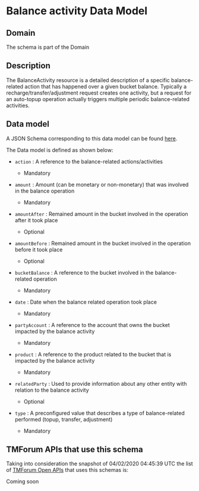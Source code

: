 # Balance activity Data Model

## Domain

The  schema is part of the  Domain

## Description

The BalanceActivity resource is a detailed description of a specific balance-related action that has happened over a given bucket balance. Typically a recharge/transfer/adjustment request creates one activity, but a request for an auto-topup operation actually triggers multiple periodic balance-related activities.

## Data model

A JSON Schema corresponding to this data model can be found
[here](https://github.com/tmforum-rand/schemas/blob/candidates/Customer/BalanceActivity.schema.json).

The Data model is defined as shown below:
- `action` : A reference to the balance-related actions/activities

  - Mandatory

- `amount` : Amount (can be monetary or non-monetary) that was involved in the balance operation

  - Mandatory

- `amountAfter` : Remained amount in the bucket involved in the operation after it took place

  - Optional

- `amountBefore` : Remained amount in the bucket involved in the operation before it took place

  - Optional

- `bucketBalance` : A reference to the bucket involved in the balance-related operation

  - Mandatory

- `date` : Date when the balance related operation took place

  - Mandatory

- `partyAccount` : A reference to the account that owns the bucket impacted by the balance activity

  - Mandatory

- `product` : A reference to the product related to the bucket that is impacted by the balance activity

  - Mandatory

- `relatedParty` : Used to provide information about any other entity with relation to the balance activity

  - Optional

- `type` : A preconfigured value that describes a type of balance-related performed (topup, transfer, adjustment)

  - Mandatory





## TMForum APIs that use this schema

Taking into consideration the snapshot of 04/02/2020 04:45:39 UTC the list of [TMForum Open APIs](https://www.tmforum.org/open-apis/) that uses this schemas is:

Coming soon